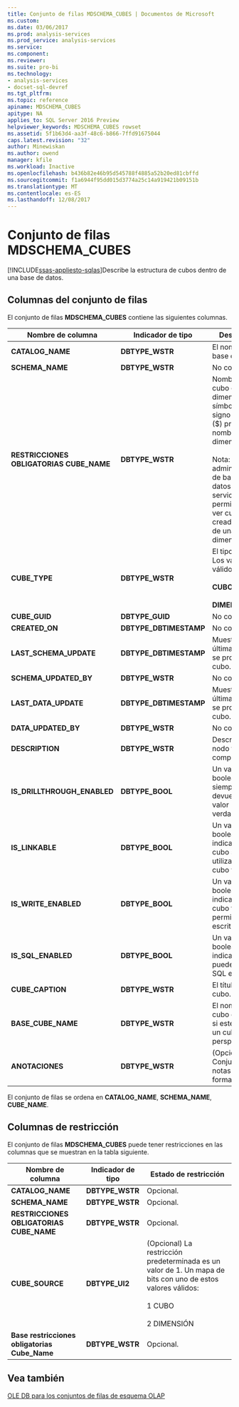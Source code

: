 ```yaml
---
title: Conjunto de filas MDSCHEMA_CUBES | Documentos de Microsoft
ms.custom: 
ms.date: 03/06/2017
ms.prod: analysis-services
ms.prod_service: analysis-services
ms.service: 
ms.component: 
ms.reviewer: 
ms.suite: pro-bi
ms.technology:
- analysis-services
- docset-sql-devref
ms.tgt_pltfrm: 
ms.topic: reference
apiname: MDSCHEMA_CUBES
apitype: NA
applies_to: SQL Server 2016 Preview
helpviewer_keywords: MDSCHEMA_CUBES rowset
ms.assetid: 5f1b63d4-aa3f-48c6-b866-7ffd91675044
caps.latest.revision: "32"
author: Minewiskan
ms.author: owend
manager: kfile
ms.workload: Inactive
ms.openlocfilehash: b436b82e46b95d545788f4885a52b20ed81cbffd
ms.sourcegitcommit: f1a6944f95dd015d3774a25c14a919421b09151b
ms.translationtype: MT
ms.contentlocale: es-ES
ms.lasthandoff: 12/08/2017
---
```

# <a name="mdschemacubes-rowset"></a>Conjunto de filas MDSCHEMA_CUBES
[!INCLUDE[ssas-appliesto-sqlas](../../../includes/ssas-appliesto-sqlas.md)]Describe la estructura de cubos dentro de una base de datos.  
  
## <a name="rowset-columns"></a>Columnas del conjunto de filas  
 El conjunto de filas **MDSCHEMA_CUBES** contiene las siguientes columnas.  
  
|Nombre de columna|Indicador de tipo|Description|  
|-----------------|--------------------|-----------------|  
|**CATALOG_NAME**|**DBTYPE_WSTR**|El nombre de la base de datos.|  
|**SCHEMA_NAME**|**DBTYPE_WSTR**|No compatible.|  
|**RESTRICCIONES OBLIGATORIAS CUBE_NAME**|**DBTYPE_WSTR**|Nombre del cubo o de la dimensión. Un símbolo del signo de dólar ($) prologa los nombres de la dimensión.<br /><br /> Nota: Solo los administradores de base de datos y servidor tienen permisos para ver cubos creados a partir de una dimensión.|  
|**CUBE_TYPE**|**DBTYPE_WSTR**|El tipo de cubo. Los valores válidos son:<br /><br /> **CUBO**<br /><br /> **DIMENSIÓN**|  
|**CUBE_GUID**|**DBTYPE_GUID**|No compatible.|  
|**CREATED_ON**|**DBTYPE_DBTIMESTAMP**|No compatible.|  
|**LAST_SCHEMA_UPDATE**|**DBTYPE_DBTIMESTAMP**|Muestra la última vez que se procesó el cubo.|  
|**SCHEMA_UPDATED_BY**|**DBTYPE_WSTR**|No compatible.|  
|**LAST_DATA_UPDATE**|**DBTYPE_DBTIMESTAMP**|Muestra la última vez que se procesó el cubo.|  
|**DATA_UPDATED_BY**|**DBTYPE_WSTR**|No compatible.|  
|**DESCRIPTION**|**DBTYPE_WSTR**|Descripción del nodo fácil de comprender.|  
|**IS_DRILLTHROUGH_ENABLED**|**DBTYPE_BOOL**|Un valor booleano que siempre devuelve un valor verdadero.|  
|**IS_LINKABLE**|**DBTYPE_BOOL**|Un valor booleano que indica si un cubo se puede utilizar en un cubo vinculado.|  
|**IS_WRITE_ENABLED**|**DBTYPE_BOOL**|Un valor booleano que indica si un cubo tiene permiso de escritura.|  
|**IS_SQL_ENABLED**|**DBTYPE_BOOL**|Un valor booleano que indica si se puede utilizar SQL en el cubo.|  
|**CUBE_CAPTION**|**DBTYPE_WSTR**|El título del cubo.|  
|**BASE_CUBE_NAME**|**DBTYPE_WSTR**|El nombre del cubo de origen si este cubo es un cubo de perspectiva.|  
|**ANOTACIONES**|**DBTYPE_WSTR**|(Opcional) Conjunto de notas en formato XML.|  
  
 El conjunto de filas se ordena en **CATALOG_NAME**, **SCHEMA_NAME**, **CUBE_NAME**.  
  
## <a name="restriction-columns"></a>Columnas de restricción  
 El conjunto de filas **MDSCHEMA_CUBES** puede tener restricciones en las columnas que se muestran en la tabla siguiente.  
  
|Nombre de columna|Indicador de tipo|Estado de restricción|  
|-----------------|--------------------|-----------------------|  
|**CATALOG_NAME**|**DBTYPE_WSTR**|Opcional.|  
|**SCHEMA_NAME**|**DBTYPE_WSTR**|Opcional.|  
|**RESTRICCIONES OBLIGATORIAS CUBE_NAME**|**DBTYPE_WSTR**|Opcional.|  
|**CUBE_SOURCE**|**DBTYPE_UI2**|(Opcional) La restricción predeterminada es un valor de 1. Un mapa de bits con uno de estos valores válidos:<br /><br /> 1 CUBO<br /><br /> 2 DIMENSIÓN|  
|**Base restricciones obligatorias Cube_Name**|**DBTYPE_WSTR**|Opcional.|  
  
## <a name="see-also"></a>Vea también  
 [OLE DB para los conjuntos de filas de esquema OLAP](../../../analysis-services/schema-rowsets/ole-db-olap/ole-db-for-olap-schema-rowsets.md)  
  
  
